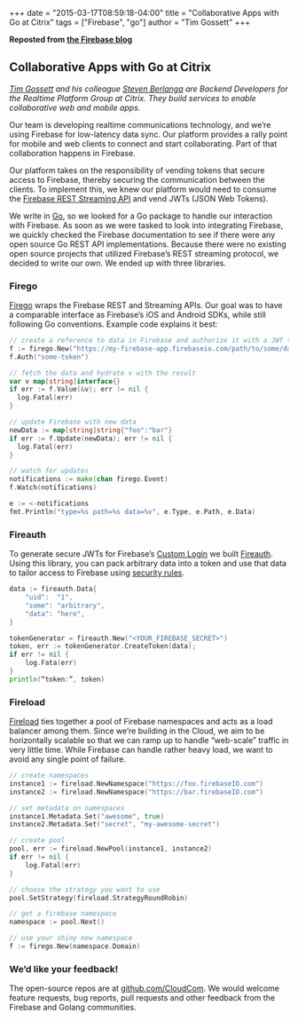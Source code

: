 +++
date = "2015-03-17T08:59:18-04:00"
title = "Collaborative Apps with Go at Citrix"
tags = ["Firebase", "go"]
author = "Tim Gossett"
+++

__Reposted from [the Firebase blog](https://www.firebase.com/blog/2015-03-17-collaborative-go-apps-at-citrix.html)__

## Collaborative Apps with Go at Citrix

_[Tim Gossett](https://github.com/MrGossett) and his colleague [Steven Berlanga](https://github.com/zabawaba99) are Backend Developers for the Realtime Platform Group at Citrix. They build services to enable collaborative web and mobile apps._

Our team is developing realtime communications technology, and we’re using Firebase for low-latency data sync. Our platform provides a rally point for mobile and web clients to connect and start collaborating. Part of that collaboration happens in Firebase.

Our platform takes on the responsibility of vending tokens that secure access to Firebase, thereby securing the communication between the clients. To implement this, we knew our platform would need to consume the [Firebase REST Streaming API](https://www.firebase.com/docs/rest/api/#section-streaming) and vend JWTs (JSON Web Tokens).

We write in [Go](https://golang.org/), so we looked for a Go package to handle our interaction with Firebase. As soon as we were tasked to look into integrating Firebase, we quickly checked the Firebase documentation to see if there were any open source Go REST API implementations. Because there were no existing open source projects that utilized Firebase’s REST streaming protocol,  we decided to write our own. We ended up with three libraries.

### Firego

[Firego](https://github.com/CloudCom/firego) wraps the Firebase REST and Streaming APIs. Our goal was to have a comparable interface as Firebase’s iOS and Android SDKs, while still following Go conventions. Example code explains it best:

```go
// create a reference to data in Firebase and authorize it with a JWT token
f := firego.New("https://my-firebase-app.firebaseio.com/path/to/some/data")
f.Auth("some-token")

// fetch the data and hydrate v with the result
var v map[string]interface{}
if err := f.Value(&v); err != nil {
  log.Fatal(err)
}

// update Firebase with new data
newData := map[string]string{"foo":"bar"}
if err := f.Update(newData); err != nil {
  log.Fatal(err)
}

// watch for updates
notifications := make(chan firego.Event)
f.Watch(notifications)

e := <-notifications
fmt.Println("type=%s path=%s data=%v", e.Type, e.Path, e.Data)
```

### Fireauth

To generate secure JWTs for Firebase’s [Custom Login](https://www.firebase.com/docs/web/guide/login/custom.html) we built [Fireauth](https://github.com/CloudCom/fireauth). Using this library, you can pack arbitrary data into a token and use that data to tailor access to Firebase using [security rules](https://www.firebase.com/docs/security/guide/securing-data.html).

```go
data := fireauth.Data{
    "uid":  "1",
    "some": "arbitrary",
    "data": "here",
}

tokenGenerator = fireauth.New("<YOUR_FIREBASE_SECRET>")
token, err := tokenGenerator.CreateToken(data);
if err != nil {
    log.Fata(err)
}
println(“token:”, token)
```

### Fireload

[Fireload](https://github.com/CloudCom/fireload) ties together a pool of Firebase namespaces and acts as a load balancer among them. Since we’re building in the Cloud, we aim to be horizontally scalable so that we can ramp up to handle “web-scale” traffic in very little time. While Firebase can handle rather heavy load, we want to avoid any single point of failure.

```go
// create namespaces
instance1 := fireload.NewNamespace("https://foo.firebaseIO.com")
instance2 := fireload.NewNamespace("https://bar.firebaseIO.com")

// set metadata on namespaces
instance1.Metadata.Set("awesome", true)
instance2.Metadata.Set("secret", "my-awesome-secret")

// create pool
pool, err := fireload.NewPool(instance1, instance2)
if err != nil {
    log.Fatal(err)
}

// choose the strategy you want to use
pool.SetStrategy(fireload.StrategyRoundRobin)

// get a firebase namespace
namespace := pool.Next()

// use your shiny new namespace
f := firego.New(namespace.Domain)
```

### We’d like your feedback!

The open-source repos are at [github.com/CloudCom](https://github.com/CloudCom). We would welcome feature requests, bug reports, pull requests and other feedback from the Firebase and Golang communities.